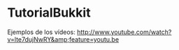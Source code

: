 TutorialBukkit
==============

Ejemplos de los vídeos: http://www.youtube.com/watch?v=lte7dujNwRY&amp;feature=youtu.be
